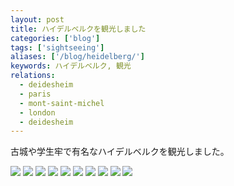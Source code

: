 ```yaml
---
layout: post
title: ハイデルベルクを観光しました
categories: ['blog']
tags: ['sightseeing']
aliases: ['/blog/heidelberg/']
keywords: ハイデルベルク, 観光
relations:
  - deidesheim
  - paris
  - mont-saint-michel
  - london
  - deidesheim
---
```


古城や学生牢で有名なハイデルベルクを観光しました。

<img src="/img/blog_IMGP1273.jpg" class="image-on-frame image-fade">

<img src="/img/blog_IMGP1194.jpg" class="image-on-frame image-fade">

<img src="/img/blog_IMGP1195.jpg" class="image-on-frame image-fade">

<img src="/img/blog_IMGP1136.jpg" class="image-on-frame image-fade">

<img src="/img/blog_IMGP1449.jpg" class="image-on-frame image-fade">

<img src="/img/blog_IMGP1459.jpg" class="image-on-frame image-fade">

<img src="/img/blog_IMGP1513.jpg" class="image-on-frame image-fade">

<img src="/img/blog_IMGP1480.jpg" class="image-on-frame image-fade">

<img src="/img/blog_IMGP1124.jpg" class="image-on-frame image-fade">

<img src="/img/blog_IMGP1355.jpg" class="image-on-frame image-fade">
